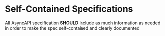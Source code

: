# Self-Contained Specifications

All AsyncAPI specification **SHOULD** include as much information as needed in order to make the spec self-contained and clearly documented
